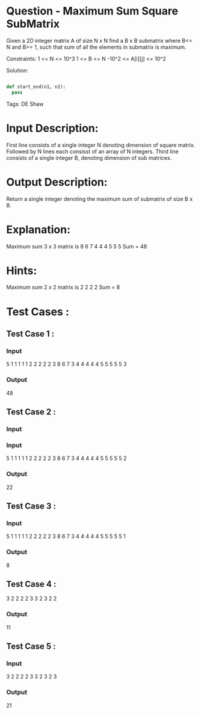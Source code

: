 # Question - Maximum Sum Square SubMatrix
Given a 2D integer matrix A of size N x N find a B x B submatrix where B<= N and B>= 1, such that sum of all the elements in submatrix is maximum.

Constraints:
1 <= N <= 10^3
1 <= B <= N
-10^2 <= A[i][j] <= 10^2

Solution:

```python

def start_end(n1, n2):
  pass

```

Tags:
DE Shaw

# Input Description:
First line consists of a single integer N denoting dimension of square matrix.
Followed by N lines each consisst of an array of N integers.
Third line consists of a single integer B, denoting dimension of sub matrices.

# Output Description:
Return a single integer denoting the maximum sum of submatrix of size B x B.

# Explanation:
 Maximum sum 3 x 3 matrix is
    8 6 7
    4 4 4
    5 5 5
    Sum = 48

# Hints:
 Maximum sum 2 x 2 matrix is
  2 2
  2 2
  Sum = 8

# Test Cases :
## Test Case 1 :
### Input
5
1 1 1 1 1
2 2 2 2 2
3 8 6 7 3
4 4 4 4 4
5 5 5 5 5
3
### Output
48


## Test Case 2 :
### Input
### Input
5
1 1 1 1 1
2 2 2 2 2
3 8 6 7 3
4 4 4 4 4
5 5 5 5 5
2
### Output
22


## Test Case 3 :
### Input
5
1 1 1 1 1
2 2 2 2 2
3 8 6 7 3
4 4 4 4 4
5 5 5 5 5
1
### Output
8

## Test Case 4 :
3
2 2 2
2 3 3
2 3 2
2
### Output
11


## Test Case 5 :
### Input
3
2 2 2
2 3 3
2 3 2
3
### Output
21
